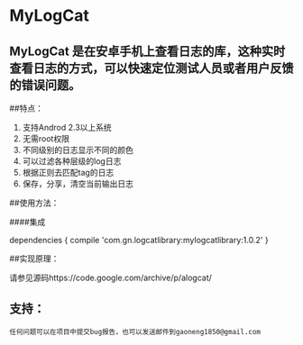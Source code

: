 MyLogCat
======

MyLogCat 是在安卓手机上查看日志的库，这种实时查看日志的方式，可以快速定位测试人员或者用户反馈的错误问题。
-------
    
##特点：
  1. 支持Androd 2.3以上系统
  2. 无需root权限
  3. 不同级别的日志显示不同的颜色
  4. 可以过滤各种层级的log日志
  5. 根据正则去匹配tag的日志
  6. 保存，分享，清空当前输出日志
    
##使用方法：

####集成

dependencies {
    compile 'com.gn.logcatlibrary:mylogcatlibrary:1.0.2'
}


##实现原理：
    
 请参见源码https://code.google.com/archive/p/alogcat/


## 支持：
	任何问题可以在项目中提交bug报告，也可以发送邮件到gaoneng1850@gmail.com
	
